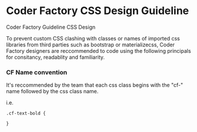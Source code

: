 # Coder Factory CSS Design Guideline
Coder Factory Guideline CSS Design

To prevent custom CSS clashing with classes or names of imported css libraries from third parties such as bootstrap or materializecss, Coder Factory designers are reccommended to code using the following principals for consitancy, readablity and familiarity.

### CF Name convention
It's reccommended by the team that each css class begins with the "cf-" name followed by the css class name.

i.e.
```
.cf-text-bold {

}
```
